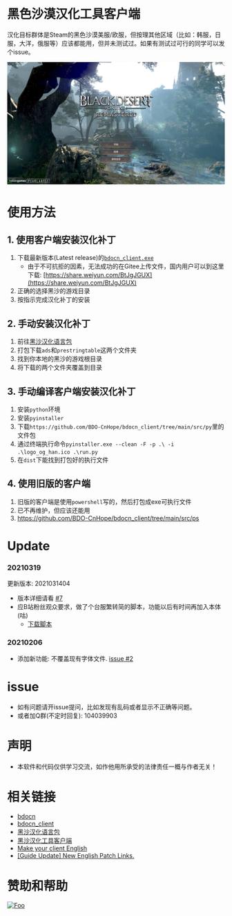 # 黑色沙漠汉化工具客户端

汉化目标群体是Steam的黑色沙漠美服/欧服，但按理其他区域（比如：韩服，日服，大洋，俄服等）应该都能用，但并未测试过。如果有测试过可行的同学可以发个issue。

![image](./images/cn1.PNG)

# 使用方法
## 1. 使用客户端安装汉化补丁
1. 下载最新版本(Latest release)的[`bdocn_client.exe`](https://github.com/BDO-CnHope/bdocn_client/releases)
    - 由于不可抗拒的因素，无法成功的在Gitee上传文件，国内用户可以到这里下载: [https://share.weiyun.com/BtJgJGUX](https://share.weiyun.com/BtJgJGUX)
3. 正确的选择黑沙的游戏目录
4. 按指示完成汉化补丁的安装
## 2. 手动安装汉化补丁
1. 前往[黑沙汉化语言包](https://github.com/BDO-CnHope/bdocn)
2. 打包下载`ads`和`prestringtable`这两个文件夹
3. 找到你本地的黑沙的游戏根目录
4. 将下载的两个文件夹覆盖到目录
## 3. 手动编译客户端安装汉化补丁
1. 安装`python`环境
2. 安装`pyinstaller`
3. 下载`https://github.com/BDO-CnHope/bdocn_client/tree/main/src/py`里的文件包
4. 通过终端执行命令`pyinstaller.exe --clean -F -p .\ -i .\logo_og_han.ico .\run.py`
5. 在`dist`下能找到打包好的执行文件
## 4. 使用旧版的客户端
1. 旧版的客户端是使用`powershell`写的，然后打包成exe可执行文件
2. 已不再维护，但应该还能用
3. https://github.com/BDO-CnHope/bdocn_client/tree/main/src/ps

# Update
### 20210319
更新版本: 2021031404
- 版本详细请看 [#7](https://github.com/BDO-CnHope/bdocn_client/issues/7)
- 应B站粉丝观众要求，做了个台服繁转简的脚本，功能以后有时间再加入本体(咕)
  - [下载脚本](https://raw.githubusercontent.com/BDO-CnHope/bdocn_client/main/%E5%8F%B0%E6%9C%8D%E7%B9%81%E8%BD%AC%E7%AE%80.bat)

### 20210206
- 添加新功能: 不覆盖现有字体文件. [issue #2](https://github.com/BDO-CnHope/bdocn_client/issues/2)

# issue
- 如有问题请开issue提问，比如发现有乱码或者显示不正确等问题。
- 或者加Q群(不定时回复): 104039903

# 声明
- 本软件和代码仅供学习交流，如作他用所承受的法律责任一概与作者无关！

# 相关链接
- [bdocn](https://github.com/BDO-CnHope/bdocn)
- [bdocn_client](https://github.com/BDO-CnHope/bdocn_client)
- [黑沙汉化语言包](https://gitee.com/bdo-cnhope/bdocn)
- [黑沙汉化工具客户端](https://gitee.com/bdo-cnhope/bdocn_client)
- [Make your client English](https://steamcommunity.com/sharedfiles/filedetails/?id=1561979491)
- [[Guide Update] New English Patch Links.](https://www.reddit.com/r/blackdesertonline/comments/lrid4g/guide_update_new_english_patch_links/?sort=new)

# 赞助和帮助
[![Foo](https://www.vultr.com/media/banners/banner_468x60.png)](https://www.vultr.com/zh/?ref=8385583-6G)
